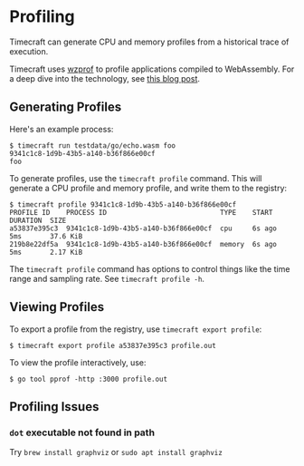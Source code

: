 # Profiling 

Timecraft can generate CPU and memory profiles from a historical trace of execution.

Timecraft uses [wzprof](https://github.com/stealthrocket/wzprof) to profile applications
compiled to WebAssembly.
For a deep dive into the technology, see [this blog post](https://blog.stealthrocket.tech/performance-in-the-spotlight-webassembly-profiling-for-everyone/).

## Generating Profiles

Here's an example process:

```
$ timecraft run testdata/go/echo.wasm foo
9341c1c8-1d9b-43b5-a140-b36f866e00cf
foo
```

To generate profiles, use the `timecraft profile` command. This will generate a CPU
profile and memory profile, and write them to the registry:

```
$ timecraft profile 9341c1c8-1d9b-43b5-a140-b36f866e00cf
PROFILE ID    PROCESS ID                            TYPE    START   DURATION  SIZE
a53837e395c3  9341c1c8-1d9b-43b5-a140-b36f866e00cf  cpu     6s ago  5ms       37.6 KiB
219b8e22df5a  9341c1c8-1d9b-43b5-a140-b36f866e00cf  memory  6s ago  5ms       2.17 KiB
```

The `timecraft profile` command has options to control things like the
time range and sampling rate. See `timecraft profile -h`.

## Viewing Profiles

To export a profile from the registry, use `timecraft export profile`:

```
$ timecraft export profile a53837e395c3 profile.out
```

To view the profile interactively, use:

```
$ go tool pprof -http :3000 profile.out
```

## Profiling Issues

### `dot` executable not found in path

Try `brew install graphviz` or `sudo apt install graphviz`
